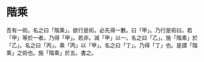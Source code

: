 # 階乘

吾有一術。名之曰「階乘」。欲行是術。必先得一數。曰「甲」。乃行是術曰。若「甲」等於一者。乃得「甲」。若非。減「甲」以一。名之曰「乙」。施「階乘」於「乙」。名之曰「丙」。乘「丙」以「甲」。名之曰「丁」。乃得「丁」也。是謂「階乘」之術也。施「階乘」於五。書之。